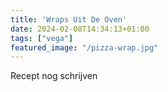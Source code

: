```yaml
---
title: 'Wraps Uit De Oven'
date: 2024-02-08T14:34:13+01:00
tags: ["vega"]
featured_image: "/pizza-wrap.jpg"
---
```


Recept nog schrijven